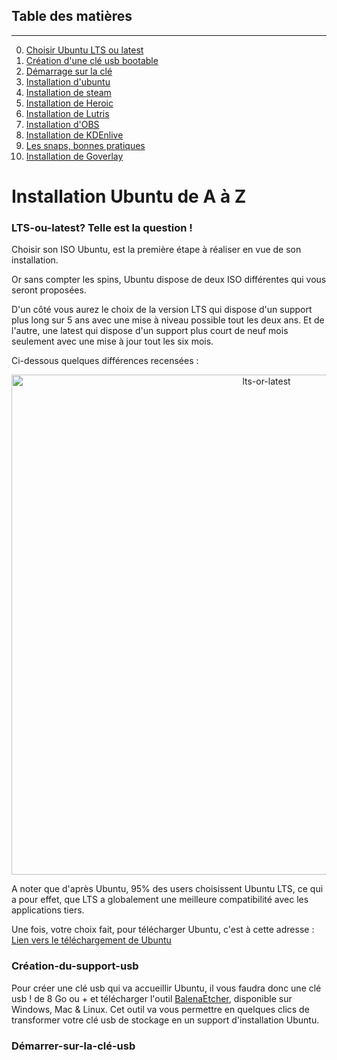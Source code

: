 ## Table des matières
---
0. [Choisir Ubuntu LTS ou latest](#LTS-ou-latest?)
1. [Création d'une clé usb bootable](#Création-du-support-usb)
2. [Démarrage sur la clé](#Démarrer-sur-la-clé-usb)
3. [Installation d'ubuntu]()
4. [Installation de steam]()
5. [Installation de Heroic]()
6. [Installation de Lutris]()
7. [Installation d'OBS]()
8. [Installation de KDEnlive]()
9. [Les snaps, bonnes pratiques]()
10. [Installation de Goverlay]()
   
# Installation Ubuntu de A à Z

### LTS-ou-latest? Telle est la question !

Choisir son ISO Ubuntu, est la première étape à réaliser en vue de son installation.

Or sans compter les spins, Ubuntu dispose de deux ISO différentes qui vous seront proposées. 

D'un côté vous aurez le choix de la version LTS qui dispose d'un support plus long sur 5 ans avec une mise à niveau possible tout les deux ans.
Et de l'autre, une latest qui dispose d'un support plus court de neuf mois seulement avec une mise à jour tout les six mois.

Ci-dessous quelques différences recensées : 

<p align="center">
  <img width="800" src="https://github.com/Gaming-Linux-FR/Ubuntu/assets/101025517/d2017f33-1012-4cb9-98a9-04f328b12124" alt="lts-or-latest">
</p>

A noter que d'après Ubuntu, 95% des users choisissent Ubuntu LTS, ce qui a pour effet, que LTS a globalement une meilleure compatibilité avec les applications tiers. 

Une fois, votre choix fait, pour télécharger Ubuntu, c'est à cette adresse : [Lien vers le téléchargement de Ubuntu](https://ubuntu.com/download/desktop)

### Création-du-support-usb

Pour créer une clé usb qui va accueillir Ubuntu, il vous faudra donc une clé usb ! de 8 Go ou + et télécharger l'outil [BalenaEtcher](https://etcher.balena.io/#download-etcher), disponible sur Windows, Mac & Linux. 
Cet outil va vous permettre en quelques clics de transformer votre clé usb de stockage en un support d'installation Ubuntu.

### Démarrer-sur-la-clé-usb


